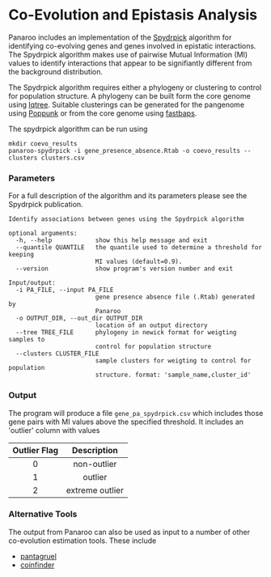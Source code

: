 # Co-Evolution and Epistasis Analysis

Panaroo includes an implementation of the [Spydrpick](https://academic.oup.com/nar/article/47/18/e112/5541093) algorithm for identifying co-evolving genes and genes involved in epistatic interactions. The Spydrpick algorithm makes use of pairwise Mutual Information (MI) values to identify interactions that appear to be signifiantly different from the background distribution.

The Spydrpick algorithm requires either a phylogeny or clustering to control for population structure. A phylogeny can be built form the core genome using [Iqtree](http://www.iqtree.org/). Suitable clusterings can be generated for the pangenome using [Poppunk](https://poppunk.readthedocs.io/en/latest/) or from the core genome using [fastbaps](https://github.com/gtonkinhill/fastbaps).

The spydrpick algorithm can be run using

```
mkdir coevo_results
panaroo-spydrpick -i gene_presence_absence.Rtab -o coevo_results --clusters clusters.csv
```


### Parameters

For a full description of the algorithm and its parameters please see the Spydrpick publication.

```
Identify associations between genes using the Spydrpick algorithm

optional arguments:
  -h, --help            show this help message and exit
  --quantile QUANTILE   the quantile used to determine a threshold for keeping
                        MI values (default=0.9).
  --version             show program's version number and exit

Input/output:
  -i PA_FILE, --input PA_FILE
                        gene presence absence file (.Rtab) generated by
                        Panaroo
  -o OUTPUT_DIR, --out_dir OUTPUT_DIR
                        location of an output directory
  --tree TREE_FILE      phylogeny in newick format for weigting samples to
                        control for population structure
  --clusters CLUSTER_FILE
                        sample clusters for weigting to control for population
                        structure. format: 'sample_name,cluster_id'
```

### Output

The program will produce a file `gene_pa_spydrpick.csv` which includes those gene pairs with MI values above the specified threshold. It includes an 'outlier' column with values


| Outlier Flag |   Description   |
|:------------:|:---------------:|
|       0      |   non-outlier   |
|       1      |     outlier     |
|       2      | extreme outlier |


### Alternative Tools

The output from Panaroo can also be used as input to a number of other co-evolution estimation tools. These include

- [pantagruel](https://github.com/flass/pantagruel)
- [coinfinder](https://github.com/fwhelan/coinfinder)


